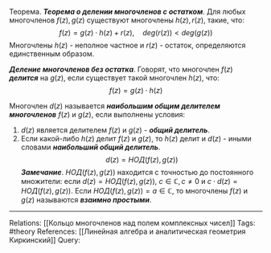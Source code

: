 Теорема. ***Теорема о делении многочленов с остатком***. Для любых многочленов $f(z),g(z)$ существуют многочлены $h(z),r(z)$, такие, что:
$$f(z)=g(z) \cdot h(z) + r(z), \quad deg(r(z)) <deg(g(z))$$
Многочлены $h(z)$ - неполное частное и $r(z)$ - остаток, определяются единственным образом. 

***Деление многочленов без остатка***. Говорят, что многочлен $f(z)$ ***делится*** на $g(z)$, если существует такой многочлен $h(z)$, что: 
$$f(z)=g(z) \cdot h(z)$$

Многочлен $d(z)$ называется ***наибольшим общим делителем многочленов*** $f(z)$ и $g(z)$, если выполнены условия:
1. $d(z)$ является делителем $f(z)$ и $g(z)$ - ***общий делитель***. 
2. Если какой-либо $h(z)$ делит $f(z)$ и $g(z)$, то $h(z)$ делит и $d(z)$ - иными словами ***наибольший общий делитель***. 
$$d(z)=НОД(f(z),g(z))$$
***Замечание***. $НОД(f(z),g(z))$ находится с точностью до постоянного множители: если $d(z)=НОД(f(z),g(z))$, $c \in \mathbb{C}, c \neq 0$ и $c \cdot d(z)=НОД(f(z),g(z))$. Если $НОД(f(z),g(z))=a \in \mathbb{C}$, то многочлены $f(z)$ и $g(z)$ называются ***взаимно простыми***. 

___
Relations: [[Кольцо многочленов над полем комплексных чисел]] 
Tags: #theory 
References: [[Линейная алгебра и аналитическая геометрия Киркинский]] 
Query: 